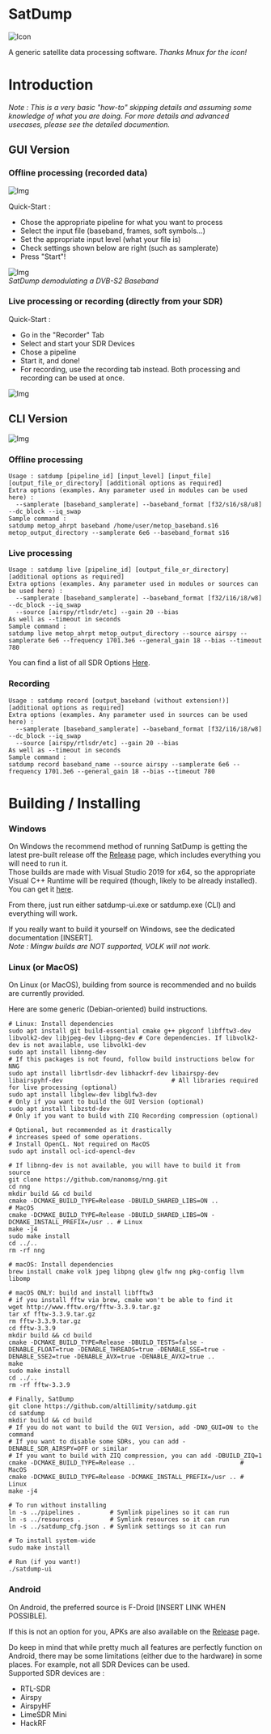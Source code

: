 # SatDump

![Icon](https://github.com/altillimity/satdump/raw/master/icon.png)

A generic satellite data processing software.
*Thanks Mnux for the icon!*

# Introduction

*Note : This is a very basic "how-to" skipping details and assuming some knowledge of what you are doing. For more details and advanced usecases, please see the detailed documention.* 

## GUI Version

### Offline processing (recorded data)

![Img](gui_example.png)

Quick-Start :
- Chose the appropriate pipeline for what you want to process
- Select the input file (baseband, frames, soft symbols...)
- Set the appropriate input level (what your file is)
- Check settings shown below are right (such as samplerate)
- Press "Start"!

![Img](gui_example2.png)  
*SatDump demodulating a DVB-S2 Baseband*

### Live processing or recording (directly from your SDR)

Quick-Start :
- Go in the "Recorder" Tab
- Select and start your SDR Devices
- Chose a pipeline
- Start it, and done!
- For recording, use the recording tab instead. Both processing and recording can be used at once.

![Img](gui_recording.png)  

## CLI Version

![Img](cli_example.png)  

### Offline processing

```
Usage : satdump [pipeline_id] [input_level] [input_file] [output_file_or_directory] [additional options as required]
Extra options (examples. Any parameter used in modules can be used here) :
  --samplerate [baseband_samplerate] --baseband_format [f32/s16/s8/u8] --dc_block --iq_swap
Sample command :
satdump metop_ahrpt baseband /home/user/metop_baseband.s16 metop_output_directory --samplerate 6e6 --baseband_format s16
```

### Live processing

```
Usage : satdump live [pipeline_id] [output_file_or_directory] [additional options as required]
Extra options (examples. Any parameter used in modules or sources can be used here) :
  --samplerate [baseband_samplerate] --baseband_format [f32/i16/i8/w8] --dc_block --iq_swap
  --source [airspy/rtlsdr/etc] --gain 20 --bias
As well as --timeout in seconds
Sample command :
satdump live metop_ahrpt metop_output_directory --source airspy --samplerate 6e6 --frequency 1701.3e6 --general_gain 18 --bias --timeout 780
```

You can find a list of all SDR Options [Here](docs/SDR-Options.md).

### Recording

```
Usage : satdump record [output_baseband (without extension!)] [additional options as required]
Extra options (examples. Any parameter used in sources can be used here) :
  --samplerate [baseband_samplerate] --baseband_format [f32/i16/i8/w8] --dc_block --iq_swap
  --source [airspy/rtlsdr/etc] --gain 20 --bias
As well as --timeout in seconds
Sample command :
satdump record baseband_name --source airspy --samplerate 6e6 --frequency 1701.3e6 --general_gain 18 --bias --timeout 780
```

# Building / Installing

### Windows

On Windows the recommend method of running SatDump is getting the latest pre-built release off the [Release](https://github.com/altillimity/SatDump/releases) page, which includes everything you will need to run it.  
Those builds are made with Visual Studio 2019 for x64, so the appropriate Visual C++ Runtime will be required (though, likely to be already installed). You can get it [here](https://support.microsoft.com/en-us/topic/the-latest-supported-visual-c-downloads-2647da03-1eea-4433-9aff-95f26a218cc0).   

From there, just run either satdump-ui.exe or satdump.exe (CLI) and everything will work.

If you really want to build it yourself on Windows, see the dedicated documentation [INSERT].  
*Note : Mingw builds are NOT supported, VOLK will not work.*

### Linux (or MacOS)

On Linux (or MacOS), building from source is recommended and no builds are currently provided.

Here are some generic (Debian-oriented) build instructions.

```
# Linux: Install dependencies
sudo apt install git build-essential cmake g++ pkgconf libfftw3-dev libvolk2-dev libjpeg-dev libpng-dev # Core dependencies. If libvolk2-dev is not available, use libvolk1-dev
sudo apt install libnng-dev                                                                             # If this packages is not found, follow build instructions below for NNG
sudo apt install librtlsdr-dev libhackrf-dev libairspy-dev libairspyhf-dev                              # All libraries required for live processing (optional)
sudo apt install libglew-dev libglfw3-dev                                                               # Only if you want to build the GUI Version (optional)
sudo apt install libzstd-dev                                                                            # Only if you want to build with ZIQ Recording compression (optional)

# Optional, but recommended as it drastically 
# increases speed of some operations.
# Install OpenCL. Not required on MacOS
sudo apt install ocl-icd-opencl-dev

# If libnng-dev is not available, you will have to build it from source
git clone https://github.com/nanomsg/nng.git
cd nng
mkdir build && cd build
cmake -DCMAKE_BUILD_TYPE=Release -DBUILD_SHARED_LIBS=ON ..                             # MacOS
cmake -DCMAKE_BUILD_TYPE=Release -DBUILD_SHARED_LIBS=ON -DCMAKE_INSTALL_PREFIX=/usr .. # Linux
make -j4
sudo make install
cd ../..
rm -rf nng

# macOS: Install dependencies
brew install cmake volk jpeg libpng glew glfw nng pkg-config llvm libomp

# macOS ONLY: build and install libfftw3
# if you install fftw via brew, cmake won't be able to find it
wget http://www.fftw.org/fftw-3.3.9.tar.gz
tar xf fftw-3.3.9.tar.gz
rm fftw-3.3.9.tar.gz
cd fftw-3.3.9
mkdir build && cd build
cmake -DCMAKE_BUILD_TYPE=Release -DBUILD_TESTS=false -DENABLE_FLOAT=true -DENABLE_THREADS=true -DENABLE_SSE=true -DENABLE_SSE2=true -DENABLE_AVX=true -DENABLE_AVX2=true ..
make
sudo make install
cd ../..
rm -rf fftw-3.3.9

# Finally, SatDump
git clone https://github.com/altillimity/satdump.git
cd satdump
mkdir build && cd build
# If you do not want to build the GUI Version, add -DNO_GUI=ON to the command
# If you want to disable some SDRs, you can add -DENABLE_SDR_AIRSPY=OFF or similar
# If you want to build with ZIQ compression, you can add -DBUILD_ZIQ=1
cmake -DCMAKE_BUILD_TYPE=Release ..                             # MacOS
cmake -DCMAKE_BUILD_TYPE=Release -DCMAKE_INSTALL_PREFIX=/usr .. # Linux
make -j4

# To run without installing
ln -s ../pipelines .        # Symlink pipelines so it can run
ln -s ../resources .        # Symlink resources so it can run
ln -s ../satdump_cfg.json . # Symlink settings so it can run

# To install system-wide
sudo make install

# Run (if you want!)
./satdump-ui
```

### Android

On Android, the preferred source is F-Droid [INSERT LINK WHEN POSSIBLE].   

If this is not an option for you, APKs are also available on the [Release](https://github.com/altillimity/SatDump/releases) page.  

Do keep in mind that while pretty much all features are perfectly function on Android, there may be some limitations (either due to the hardware) in some places. For example, not all SDR Devices can be used.  
Supported SDR devices are :
- RTL-SDR
- Airspy
- AirspyHF
- LimeSDR Mini
- HackRF
